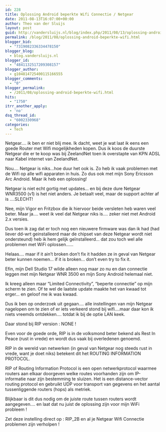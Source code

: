 ```yaml
---
id: 228
title: Oplossing Android beperkte Wifi Connectie / Netgear
date: 2011-08-13T16:07:00+00:00
author: Theo van der Sluijs
layout: post
guid: http://vandersluijs.nl/blog/index.php/2011/08/13/oplossing-android-beperkte-wifi/
permalink: /blog/2011/08/oplossing-android-beperkte-wifi.html
blogger_bid:
  - "7319082336334478150"
blogger_blog:
  - blog.vandersluijs.nl
blogger_id:
  - "4841132517209308157"
blogger_author:
  - g104814725400115166555
blogger_comments:
  - "0"
blogger_permalink:
  - /2011/08/oplossing-android-beperkte-wifi.html
hits:
  - "1750"
itrr_another_apply:
  - 'no'
dsq_thread_id:
  - "6002330968"
categories:
  - Tech
---
```

Netgear…. ik ben er niet blij mee. Ik dacht, weet je wat laat ik eens een goede Router met Wifi mogelijkheden kopen. Dus ik koos de duurste Netgear die er te koop was bij ZeelandNet toen ik overstapte van KPN ADSL naar Kabel internet van ZeelandNet.

Nou…. Netgear is niks…hoe duur het ook is. Zo heb ik vaak problemen met de Wifi op alle wifi apparaten in huis. Zo dus ook met mijn Sony Ericsson Arc Android. Maar ik heb een oplossing!

Netgear is niet echt gortig met updates… en bij deze dure Netgear WNR3500 (v1) is het niet anders. Je betaalt veel, maar de support achter af is ….SLECHT!

Nee, mijn Vigor en Fritzbox die ik hiervoor beide versleten heb waren veel beter. Maar ja…. weet ik veel dat Netgear niks is…. zeker niet met Android 2.x versies.

Dus toen ik zag dat er toch nog een nieuwere firmware was dan ik had (had liever dd-wrt geinstalleerd maar de chipset van deze Netgear wordt niet ondersteund) heb ik hem gelijk geïnstalleerd… dat zou toch wel alle problemen met WiFi oplossen……

Helaas…. maar if it ain’t broken don’t fix it hadden ze in geval van Netgear beter kunnen noemen… if it is broken… don’t even try to fix it.

Efin, mijn Dell Studio 17 wilde alleen nog maar zo nu en dan connectie leggen met mijn Netgear WNR 3500 en mijn Sony Android helemaal niet.

Ik kreeg alleen maar “Limited Connectivity”, “beperte connectie” op mijn scherm te zien. Of te wel de laatste update maakte het van kwaad tot erger… en geloof me ik was kwaad.

Dus ik ben op onderzoek uit gegaan…. alle instellingen van mijn Netgear nagelopen om te zien of er iets verkeerd stond bij wifi….maar daar kon ik niets vreemds ontdekken…. totdat ik bij de optie LAN keek.

Daar stond bij RIP version : NONE !

Even voor de goede orde, RIP is in de volksmond beter bekend als Rest In Peace (rust in vrede) en wordt dus vaak bij overledenen genoemd.

RIP in de wereld van netwerken (in geval van Netgear nog steeds rust in vrede, want je doet niks) betekent dit het ROUTING INFORMATION PROTOCOL. 

RIP of Routing Information Protocol is een open netwerkprotocol waarmee routers aan elkaar doorgeven welke routes voorhanden zijn om IP-informatie naar zijn bestemming te sluizen. Het is een distance-vector routing protocol en gebruikt UDP voor transport van gegevens en het aantal tussenliggende routers (hops) als metriek.

Blijkbaar is dit dus nodig om de juiste route tussen routers wordt aangegeven…. en laat dat nu juist de oplossing zijn voor mijn WiFi probleem !

Zet deze instelling direct op : RIP_2B en al je Netgear Wifi Connectie problemen zijn verholpen !